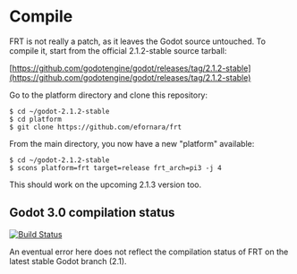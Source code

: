 Compile
=======

FRT is not really a patch, as it leaves the Godot source untouched. To
compile it, start from the official 2.1.2-stable source tarball:

[https://github.com/godotengine/godot/releases/tag/2.1.2-stable](https://github.com/godotengine/godot/releases/tag/2.1.2-stable)

Go to the platform directory and clone this repository:

	$ cd ~/godot-2.1.2-stable
	$ cd platform
	$ git clone https://github.com/efornara/frt

From the main directory, you now have a new "platform" available:

	$ cd ~/godot-2.1.2-stable
	$ scons platform=frt target=release frt_arch=pi3 -j 4

This should work on the upcoming 2.1.3 version too.

## Godot 3.0 compilation status

[![Build Status](https://api.travis-ci.org/efornara/frt.svg?branch=master)](https://travis-ci.org/efornara/frt/builds)

An eventual error here does not reflect the compilation status of FRT on the
latest stable Godot branch (2.1).
